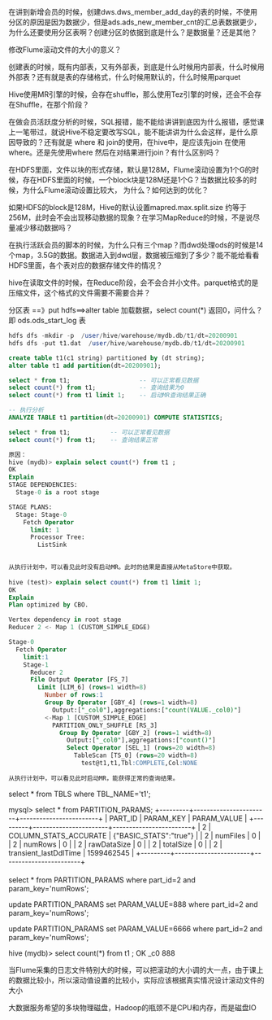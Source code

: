 在讲到新增会员的时候，创建dws.dws_member_add_day的表的时候，不使用分区的原因是因为数据少，但是ads.ads_new_member_cnt的汇总表数据更少，为什么还要使用分区表啊？创建分区的依据到底是什么？是数据量？还是其他？



修改Flume滚动文件的大小的意义？



创建表的时候，既有内部表，又有外部表，到底是什么时候用内部表，什么时候用外部表？还有就是表的存储格式，什么时候用默认的，什么时候用parquet



Hive使用MR引擎的时候，会存在shuffle，那么使用Tez引擎的时候，还会不会存在Shuffle，在那个阶段？



在做会员活跃度分析的时候，SQL报错，能不能给讲讲到底因为什么报错，感觉课上一笔带过，就说Hive不稳定要改写SQL，能不能讲讲为什么会这样，是什么原因导致的？还有就是 where 和 join的使用，在hive中，是应该先join 在使用where。还是先使用where 然后在对结果进行join？有什么区别吗？



在HDFS里面，文件以块的形式存储，默认是128M，Flume滚动设置为1个G的时候，存在HDFS里面的时候，一个block块是128M还是1个G？当数据比较多的时候，为什么Flume滚动设置比较大， 为什么？如何达到的优化？



如果HDFS的block是128M，Hive的默认设置mapred.max.split.size 约等于256M，此时会不会出现移动数据的现象？在学习MapReduce的时候，不是说尽量减少移动数据吗？



在执行活跃会员的脚本的时候，为什么只有三个map？而dwd处理ods的时候是14个map，3.5G的数据。数据进入到dwd层，数据被压缩到了多少？能不能给看看HDFS里面，各个表对应的数据存储文件的情况？



hive在读取文件的时候，在Reduce阶段，会不会合并小文件。parquet格式的是压缩文件，这个格式的文件需要不需要合并？





分区表  ==》put hdfs==>alter table 加载数据，select  count(*) 返回0，问什么？即 ods.ods_start_log 表

~~~sql
hdfs dfs -mkdir -p  /user/hive/warehouse/mydb.db/t1/dt=20200901
hdfs dfs -put t1.dat  /user/hive/warehouse/mydb.db/t1/dt=20200901

create table t1(c1 string) partitioned by (dt string);
alter table t1 add partition(dt=20200901);

select * from t1;					-- 可以正常看见数据
select count(*) from t1;    		-- 查询结果为0
select count(*) from t1 limit 1; 	-- 启动MR查询结果正确

-- 执行分析
ANALYZE TABLE t1 partition(dt=20200901) COMPUTE STATISTICS;

select * from t1;			-- 可以正常看见数据
select count(*) from t1;    -- 查询结果正常

原因：
hive (mydb)> explain select count(*) from t1 ;
OK
Explain
STAGE DEPENDENCIES:
  Stage-0 is a root stage

STAGE PLANS:
  Stage: Stage-0
    Fetch Operator
      limit: 1
      Processor Tree:
        ListSink

    
从执行计划中，可以看见此时没有启动MR。此时的结果是直接从MetaStore中获取。    
    
hive (test)> explain select count(*) from t1 limit 1;
OK
Explain
Plan optimized by CBO.

Vertex dependency in root stage
Reducer 2 <- Map 1 (CUSTOM_SIMPLE_EDGE)

Stage-0
  Fetch Operator
    limit:1
    Stage-1
      Reducer 2
      File Output Operator [FS_7]
        Limit [LIM_6] (rows=1 width=8)
          Number of rows:1
          Group By Operator [GBY_4] (rows=1 width=8)
            Output:["_col0"],aggregations:["count(VALUE._col0)"]
          <-Map 1 [CUSTOM_SIMPLE_EDGE]
            PARTITION_ONLY_SHUFFLE [RS_3]
              Group By Operator [GBY_2] (rows=1 width=8)
                Output:["_col0"],aggregations:["count()"]
                Select Operator [SEL_1] (rows=20 width=8)
                  TableScan [TS_0] (rows=20 width=8)
                    test@t1,t1,Tbl:COMPLETE,Col:NONE    
    
从执行计划中，可以看见此时启动MR，能获得正常的查询结果。

~~~

select * from TBLS where TBL_NAME='t1';



mysql> select * from PARTITION_PARAMS;
+---------+-----------------------+------------------------+
| PART_ID | PARAM_KEY             | PARAM_VALUE            |
+---------+-----------------------+------------------------+
|       2 | COLUMN_STATS_ACCURATE | {"BASIC_STATS":"true"} |
|       2 | numFiles              | 0                      |
|       2 | numRows               | 0                      |
|       2 | rawDataSize           | 0                      |
|       2 | totalSize             | 0                      |
|       2 | transient_lastDdlTime | 1599462545             |
+---------+-----------------------+------------------------+

####  

select * from PARTITION_PARAMS where part_id=2 and param_key='numRows';

update PARTITION_PARAMS set PARAM_VALUE=888 where part_id=2 and param_key='numRows';

update PARTITION_PARAMS set PARAM_VALUE=6666 where part_id=2 and param_key='numRows';

hive (mydb)> select count(*) from t1 ;
OK
_c0
888









当Flume采集的日志文件特别大的时候，可以把滚动的大小调的大一点，由于课上的数据比较小，所以滚动值设置的比较小，实际应该根据真实情况设计滚动文件的大小





大数据服务希望的多块物理磁盘，Hadoop的瓶颈不是CPU和内存，而是磁盘IO